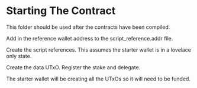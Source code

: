 # Starting The Contract

This folder should be used after the contracts have been compiled.

Add in the reference wallet address to the script_reference.addr file.

Create the script references. This assumes the starter wallet is in a lovelace only state.


Create the data UTxO. Register the stake and delegate.

The starter wallet will be creating all the UTxOs so it will need to be funded.